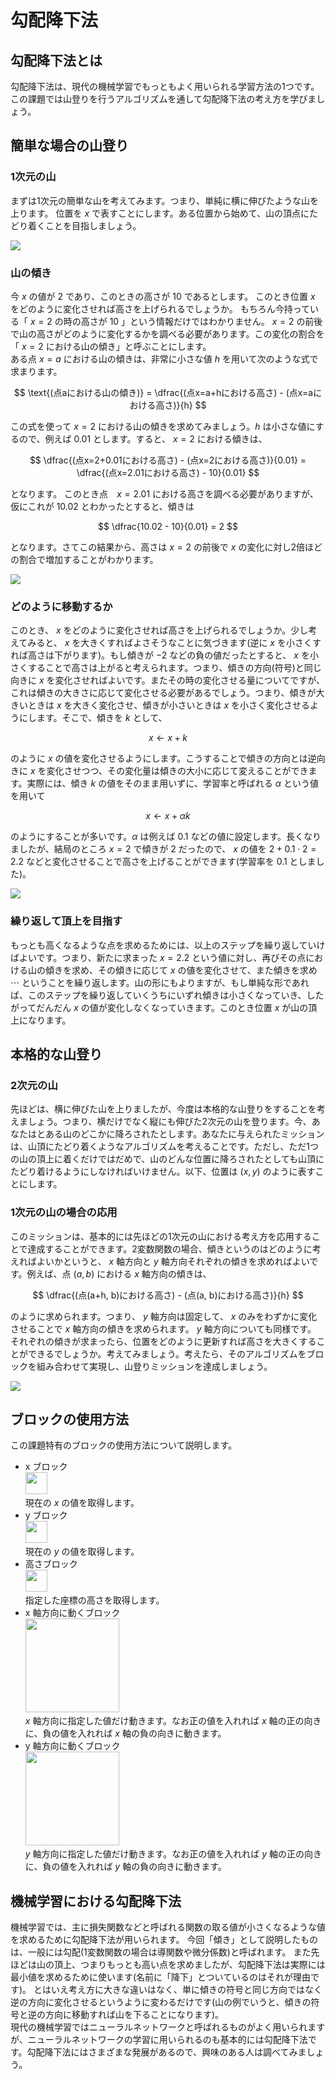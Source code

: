 # 勾配降下法

## 勾配降下法とは
勾配降下法は、現代の機械学習でもっともよく用いられる学習方法の1つです。
この課題では山登りを行うアルゴリズムを通して勾配降下法の考え方を学びましょう。

## 簡単な場合の山登り
### 1次元の山
まずは1次元の簡単な山を考えてみます。つまり、単純に横に伸びたような山を上ります。
位置を $x$ で表すことにします。ある位置から始めて、山の頂点にたどり着くことを目指しましょう。  

<img src="./images/x_mountain1.svg"/>

### 山の傾き
今 $x$ の値が $2$ であり、このときの高さが $10$ であるとします。
このとき位置 $x$ をどのように変化させれば高さを上げられるでしょうか。
もちろん今持っている「 $x=2$ の時の高さが $10$ 」という情報だけではわかりません。
$x=2$ の前後で山の高さがどのように変化するかを調べる必要があります。この変化の割合を「 $x=2$ における山の傾き」と呼ぶことにします。  
ある点 $x=a$ における山の傾きは、非常に小さな値 $h$ を用いて次のような式で求まります。 

$$
  \text{(点aにおける山の傾き)} = \dfrac{(点x=a+hにおける高さ) - (点x=aにおける高さ)}{h}
$$ 

この式を使って $x=2$ における山の傾きを求めてみましょう。$h$ は小さな値にするので、例えば $0.01$ とします。すると、 $x=2$ における傾きは、 

$$
  \dfrac{(点x=2+0.01における高さ) - (点x=2における高さ)}{0.01} = \dfrac{(点x=2.01における高さ) - 10}{0.01}
$$ 

となります。 このとき点　$x=2.01$ における高さを調べる必要がありますが、仮にこれが $10.02$ とわかったとすると、傾きは

$$
  \dfrac{10.02 - 10}{0.01} = 2
$$ 

となります。さてこの結果から、高さは $x=2$ の前後で $x$ の変化に対し2倍ほどの割合で増加することがわかります。  

<img src="./images/x_mountain2.svg"/>

### どのように移動するか
このとき、 $x$ をどのように変化させれば高さを上げられるでしょうか。少し考えてみると、 $x$ を大きくすればよさそうなことに気づきます(逆に $x$ を小さくすれば高さは下がります)。もし傾きが $-2$ などの負の値だったとすると、 $x$ を小さくすることで高さは上がると考えられます。つまり、傾きの方向(符号)と同じ向きに $x$ を変化させればよいです。またその時の変化させる量についてですが、これは傾きの大きさに応じて変化させる必要があるでしょう。つまり、傾きが大きいときは $x$ を大きく変化させ、傾きが小さいときは $x$ を小さく変化させるようにします。そこで、傾きを $k$ として、 

$$
  x \leftarrow x + k
$$ 

のように $x$ の値を変化させるようにします。こうすることで傾きの方向とは逆向きに $x$ を変化させつつ、その変化量は傾きの大小に応じて変えることができます。実際には、傾き $k$ の値をそのまま用いずに、学習率と呼ばれる $\alpha$ という値を用いて 

$$
  x \leftarrow x + \alpha k
$$

のようにすることが多いです。$\alpha$ は例えば $0.1$ などの値に設定します。長くなりましたが、結局のところ $x=2$ で傾きが $2$ だったので、 $x$ の値を $2 + 0.1 \cdot 2=2.2$ などと変化させることで高さを上げることができます(学習率を $0.1$ としました)。 

<img src="./images/x_mountain3.svg"/> 

### 繰り返して頂上を目指す
もっとも高くなるような点を求めるためには、以上のステップを繰り返していけばよいです。つまり、新たに求まった $x=2.2$ という値に対し、再びその点における山の傾きを求め、その傾きに応じて $x$ の値を変化させて、また傾きを求め $\cdots$ ということを繰り返します。山の形にもよりますが、もし単純な形であれば、このステップを繰り返していくうちにいずれ傾きは小さくなっていき、したがってだんだん $x$ の値が変化しなくなっていきます。このとき位置 $x$ が山の頂上になります。

## 本格的な山登り
### 2次元の山
先ほどは、横に伸びた山を上りましたが、今度は本格的な山登りをすることを考えましょう。つまり、横だけでなく縦にも伸びた2次元の山を登ります。今、あなたはとある山のどこかに降ろされたとします。あなたに与えられたミッションは、山頂にたどり着くようなアルゴリズムを考えることです。ただし、ただ1つの山の頂上に着くだけではだめで、山のどんな位置に降ろされたとしても山頂にたどり着けるようにしなければいけません。以下、位置は $(x,y)$ のように表すことにします。
### 1次元の山の場合の応用
このミッションは、基本的には先ほどの1次元の山における考え方を応用することで達成することができます。2変数関数の場合、傾きというのはどのように考えればよいかというと、 $x$ 軸方向と $y$ 軸方向それぞれの傾きを求めればよいです。例えば、点 $(a,b)$ における $x$ 軸方向の傾きは、 

$$
  \dfrac{(点(a+h, b)における高さ) - (点(a, b)における高さ)}{h}
$$ 

のように求められます。つまり、 $y$ 軸方向は固定して、 $x$ のみをわずかに変化させることで $x$ 軸方向の傾きを求められます。 $y$ 軸方向についても同様です。  
それぞれの傾きが求まったら、位置をどのように更新すれば高さを大きくすることができるでしょうか。考えてみましょう。考えたら、そのアルゴリズムをブロックを組み合わせて実現し、山登りミッションを達成しましょう。  

<img src="./images/mountain3.png">

## ブロックの使用方法
この課題特有のブロックの使用方法について説明します。  
- x ブロック  
  <img src="./images/block_x.png" width=35px>  
  現在の $x$ の値を取得します。  
- y ブロック  
  <img src="./images/block_y.png" width=35px>  
  現在の $y$ の値を取得します。
- 高さブロック  
  <img src="./images/block_h.png" height=35px>  
  指定した座標の高さを取得します。
- x 軸方向に動くブロック  
  <img src="./images/block_x_move.png" width=150px>  
  $x$ 軸方向に指定した値だけ動きます。なお正の値を入れれば $x$ 軸の正の向きに、負の値を入れれば $x$ 軸の負の向きに動きます。
- y 軸方向に動くブロック  
  <img src="./images/block_y_move.png" width=150px>  
  $y$ 軸方向に指定した値だけ動きます。なお正の値を入れれば $y$ 軸の正の向きに、負の値を入れれば $y$ 軸の負の向きに動きます。

## 機械学習における勾配降下法
機械学習では、主に損失関数などと呼ばれる関数の取る値が小さくなるような値を求めるために勾配降下法が用いられます。
今回「傾き」として説明したものは、一般には勾配(1変数関数の場合は導関数や微分係数)と呼ばれます。
また先ほどは山の頂上、つまりもっとも高い点を求めましたが、勾配降下法は実際には最小値を求めるために使います(名前に「降下」とついているのはそれが理由です)。
とはいえ考え方に大きな違いはなく、単に傾きの符号と同じ方向ではなく逆の方向に変化させるというように変わるだけです(山の例でいうと、傾きの符号と逆の方向に移動すれば山を下ることになります)。  
現代の機械学習ではニューラルネットワークと呼ばれるものがよく用いられますが、ニューラルネットワークの学習に用いられるのも基本的には勾配降下法です。勾配降下法にはさまざまな発展があるので、興味のある人は調べてみましょう。
